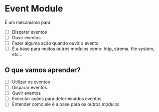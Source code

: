 # Event Module

É um mecanismo para
* [ ] Disparar eventos
* [ ] Ouvir eventos
* [ ] Fazer alguma ação quando ouvir o evento
* [ ] É a base para muitos outros módulos como: http, strema, file system, etc...

## O que vamos aprender?

* [ ] Utilizar os eventos
* [ ] Disparar eventos
* [ ] Ouvir eventos
* [ ] Executar ações para determinados eventos
* [ ] Entender como ele é a base para os outros módulos